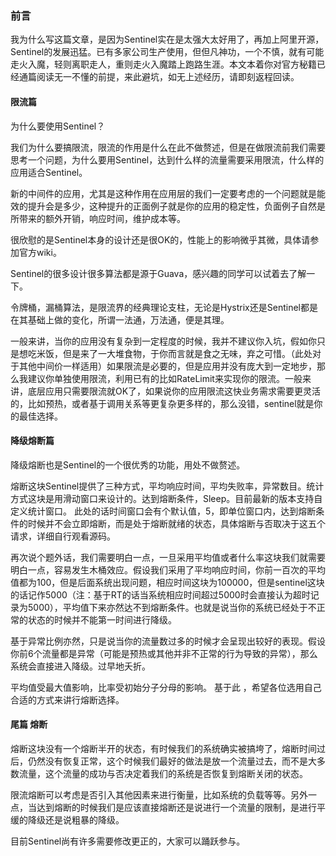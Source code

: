 ### 前言
我为什么写这篇文章，是因为Sentinel实在是太强大太好用了，再加上阿里开源，Sentinel的发展迅猛。已有多家公司生产使用，但但凡神功，一个不慎，就有可能走火入魔，轻则离职走人，重则走火入魔踏上跑路生涯。本文本着你对官方秘籍已经通篇阅读无一不懂的前提，来此避坑，如无上述经历，请即刻返程回读。

#### 限流篇
为什么要使用Sentinel？

我们为什么要搞限流，限流的作用是什么在此不做赘述，但是在做限流前我们需要思考一个问题，为什么要用Sentinel，达到什么样的流量需要采用限流，什么样的应用适合Sentinel。

新的中间件的应用，尤其是这种作用在应用层的我们一定要考虑的一个问题就是能效的提升会是多少，这种提升的正面例子就是你的应用的稳定性，负面例子自然是所带来的额外开销，响应时间，维护成本等。

很欣慰的是Sentinel本身的设计还是很OK的，性能上的影响微乎其微，具体请参加官方wiki。

Sentinel的很多设计很多算法都是源于Guava，感兴趣的同学可以试着去了解一下。

令牌桶，漏桶算法，是限流界的经典理论支柱，无论是Hystrix还是Sentinel都是在其基础上做的变化，所谓一法通，万法通，便是其理。

一般来讲，当你的应用没有复杂到一定程度的时候，我并不建议你入坑，假如你只是想吃米饭，但是来了一大堆食物，于你而言就是食之无味，弃之可惜。（此处对于其他中间价一样适用）如果限流是必要的，但是应用并没有庞大到一定地步，那么我建议你单独使用限流，利用已有的比如RateLimit来实现你的限流。一般来讲，底层应用只需要限流就OK了，如果说你的应用限流这快业务需求需要更灵活的，比如预热，或者基于调用关系等更复杂更多样的，那么没错，sentinel就是你的最佳选择。

#### 降级熔断篇

降级熔断也是Sentinel的一个很优秀的功能，用处不做赘述。

熔断这块Sentinel提供了三种方式，平均响应时间，平均失败率，异常数目。统计方式这块是用滑动窗口来设计的。达到熔断条件，Sleep。目前最新的版本支持自定义统计窗口。
此处的话时间窗口会有个默认值，5，即单位窗口内，达到熔断条件的时候并不会立即熔断，而是处于熔断就绪的状态，具体熔断与否取决于这五个请求，详细自行观看源码。

再次说个题外话，我们需要明白一点，一旦采用平均值或者什么率这块我们就需要明白一点，容易发生木桶效应。假设我们采用了平均响应时间，你前一百次的平均值都为100，但是后面系统出现问题，相应时间这块为100000，但是sentinel这块的话记作5000（注：基于RT的话当系统相应时间超过5000时会直接认为超时记录为5000），平均值下来亦然达不到熔断条件。也就是说当你的系统已经处于不正常的状态的时候并不能第一时间进行降级。

基于异常比例亦然，只是说当你的流量数过多的时候才会呈现出较好的表现。假设你前6个流量都是异常（可能是预热或其他并非不正常的行为导致的异常），那么系统会直接进入降级。过早地夭折。

平均值受最大值影响，比率受初始分子分母的影响。
基于此 ，希望各位选用自己合适的方式来讲行熔断选择。
#### 尾篇 熔断  
 熔断这块没有一个熔断半开的状态，有时候我们的系统确实被搞垮了，熔断时间过后，仍然没有恢复正常，这个时候我们最好的做法是放一个流量过去，而不是大多数流量，这个流量的成功与否决定着我们的系统是否恢复到熔断关闭的状态。
 
 限流熔断可以考虑是否引入其他因素来进行衡量，比如系统的负载等等。另外一点，当达到熔断的时候我们是应该直接熔断还是说进行一个流量的限制，是进行平缓的降级还是说粗暴的降级。
 
 目前Sentinel尚有许多需要修改更正的，大家可以踊跃参与。









